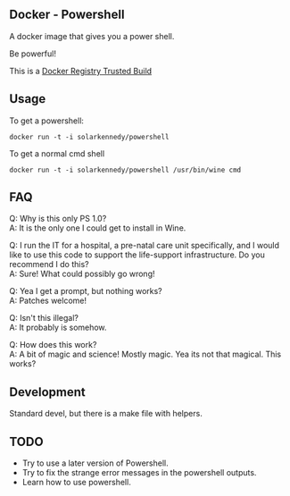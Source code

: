 ## Docker - Powershell

A docker image that gives you a power shell.

Be powerful!

This is a [Docker Registry Trusted Build](https://registry.hub.docker.com/u/solarkennedy/powershell/)

## Usage

To get a powershell:

    docker run -t -i solarkennedy/powershell

To get a normal cmd shell

    docker run -t -i solarkennedy/powershell /usr/bin/wine cmd

## FAQ

Q: Why is this only PS 1.0?  
A: It is the only one I could get to install in Wine.

Q: I run the IT for a hospital, a pre-natal care unit specifically, and I
would like to use this code to support the life-support infrastructure. Do 
you recommend I do this?  
A: Sure! What could possibly go wrong!

Q: Yea I get a prompt, but nothing works?  
A: Patches welcome!

Q: Isn't this illegal?  
A: It probably is somehow.

Q: How does this work?  
A: A bit of magic and science! Mostly magic. Yea its not that magical. This works?

## Development

Standard devel, but there is a make file with helpers.

## TODO

* Try to use a later version of Powershell.
* Try to fix the strange error messages in the powershell outputs.
* Learn how to use powershell.
